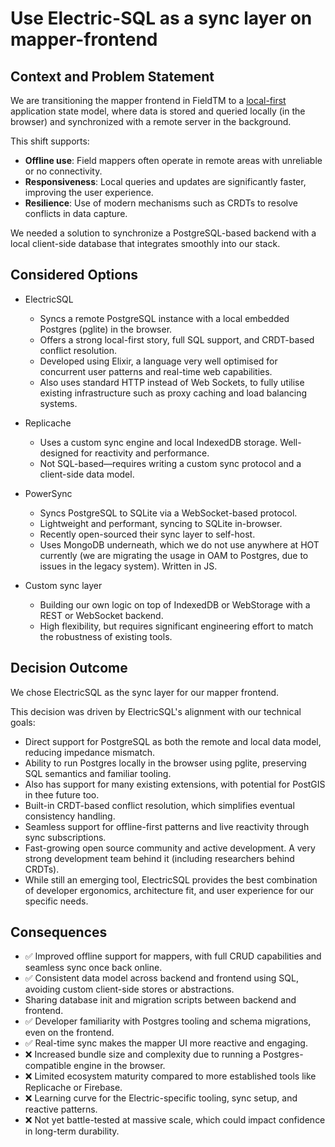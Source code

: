 # Use Electric-SQL as a sync layer on mapper-frontend

## Context and Problem Statement

We are transitioning the mapper frontend in FieldTM to a
[local-first](https://localfirstweb.dev)
application state model, where data is stored and queried locally (in the browser)
and synchronized with a remote server in the background.

This shift supports:

- **Offline use**: Field mappers often operate in remote areas with unreliable
  or no connectivity.
- **Responsiveness**: Local queries and updates are significantly faster,
  improving the user experience.
- **Resilience**: Use of modern mechanisms such as CRDTs to resolve conflicts
  in data capture.

We needed a solution to synchronize a PostgreSQL-based backend with a local
client-side database that integrates smoothly into our stack.

## Considered Options

- ElectricSQL
  - Syncs a remote PostgreSQL instance with a local embedded Postgres (pglite)
    in the browser.
  - Offers a strong local-first story, full SQL support, and CRDT-based
    conflict resolution.
  - Developed using Elixir, a language very well optimised for concurrent
    user patterns and
    real-time web capabilities.
  - Also uses standard HTTP instead of Web Sockets, to fully utilise existing
    infrastructure such as proxy caching and load balancing systems.

- Replicache
  - Uses a custom sync engine and local IndexedDB storage. Well-designed for
    reactivity and performance.
  - Not SQL-based—requires writing a custom sync protocol and a client-side
    data model.

- PowerSync
  - Syncs PostgreSQL to SQLite via a WebSocket-based protocol.
  - Lightweight and performant, syncing to SQLite in-browser.
  - Recently open-sourced their sync layer to self-host.
  - Uses MongoDB underneath, which we do not use anywhere at HOT currently
    (we are migrating the usage in OAM to Postgres, due to issues in the
    legacy system). Written in JS.

- Custom sync layer
  - Building our own logic on top of IndexedDB or WebStorage with a REST or
    WebSocket backend.
  - High flexibility, but requires significant engineering effort to match the
    robustness of existing tools.

## Decision Outcome

We chose ElectricSQL as the sync layer for our mapper frontend.

This decision was driven by ElectricSQL's alignment with our technical goals:

- Direct support for PostgreSQL as both the remote and local data model,
  reducing impedance mismatch.
- Ability to run Postgres locally in the browser using pglite, preserving SQL
  semantics and familiar tooling.
- Also has support for many existing extensions, with potential for PostGIS in
  thee future too.
- Built-in CRDT-based conflict resolution, which simplifies eventual consistency
  handling.
- Seamless support for offline-first patterns and live reactivity through sync
  subscriptions.
- Fast-growing open source community and active development. A very strong
  development team behind it (including researchers behind CRDTs).
- While still an emerging tool, ElectricSQL provides the best combination
  of developer ergonomics, architecture fit, and user experience for our
  specific needs.

## Consequences

- ✅ Improved offline support for mappers, with full CRUD capabilities and
  seamless sync once back online.
- ✅ Consistent data model across backend and frontend using SQL, avoiding
  custom client-side stores or abstractions.
- Sharing database init and migration scripts between backend and frontend.
- ✅ Developer familiarity with Postgres tooling and schema migrations,
  even on the frontend.
- ✅ Real-time sync makes the mapper UI more reactive and engaging.
- ❌ Increased bundle size and complexity due to running a Postgres-compatible
  engine in the browser.
- ❌ Limited ecosystem maturity compared to more established tools like
  Replicache or Firebase.
- ❌ Learning curve for the Electric-specific tooling, sync setup, and
  reactive patterns.
- ❌ Not yet battle-tested at massive scale, which could impact confidence
  in long-term durability.

